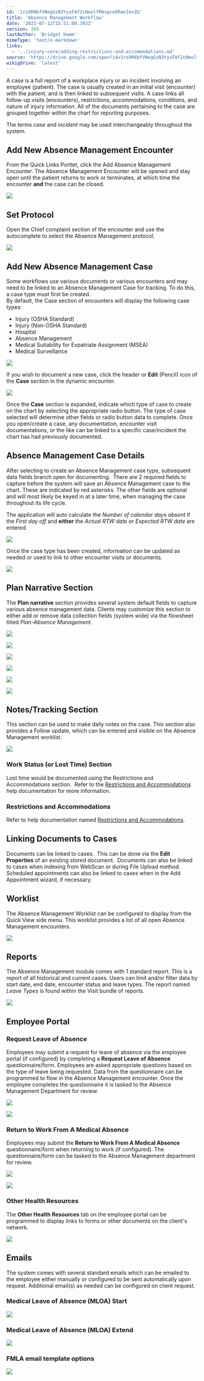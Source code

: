 ```yaml
---
id: '1roXM4bfVNegGsN3YysFAf2cNeolfM4vpce6RmeImvZU'
title: 'Absence Management Workflow'
date: '2023-07-12T15:51:00.392Z'
version: 265
lastAuthor: 'Bridget Hamm'
mimeType: 'text/x-markdown'
links:
  - '../injury-care/adding-restrictions-and-accommodations.md'
source: 'https://drive.google.com/open?id=1roXM4bfVNegGsN3YysFAf2cNeolfM4vpce6RmeImvZU'
wikigdrive: 'latest'
---
```

A case is a full report of a workplace injury or an incident involving an employee (patient). The case is usually created in an initial visit (encounter) with the patient, and is then linked to subsequent visits. A case links all follow-up visits (encounters), restrictions, accommodations, conditions, and nature of injury information.  All of the documents pertaining to the case are grouped together within the chart for reporting purposes.

The terms *case* and *incident* may be used interchangeably throughout the system.


## Add New Absence Management Encounter

From the Quick Links Portlet, click the Add Absence Management Encounter. The Absence Management Encounter will be opened and stay open until the patient returns to work or terminates, at which time the encounter **and** the case can be closed.


![](../absence-management-workflow.assets/1c1a1ae32dc9ca22da68c7734175cb76.png)



## Set Protocol


Open the Chief complaint section of the encounter and use the autocomplete to select the Absence Management protocol.


![](../absence-management-workflow.assets/a44494a9528f6f5b592eff1fe5e60caa.png)



## **Add New Absence Management Case**

Some workflows use various documents or various encounters and may need to be linked to an Absence Management Case for tracking. To do this, a case type must first be created.  
By default, the Case section of encounters will display the following case types:
* Injury (OSHA Standard) 
* Injury (Non-OSHA Standard) 
* Hospital
* Absence Management 
* Medical Suitability for Expatriate Assignment (MSEA)
* Medical Surveillance


![](../absence-management-workflow.assets/895ee8d7d82d2149015041165ef84d4f.png)


If you wish to document a new case, click the header or **Edit** (Pencil) icon of the **Case** section in the dynamic encounter.


![](../absence-management-workflow.assets/b634f8f1f09f299c7719210dd5a6b587.png)


Once the **Case** section is expanded, indicate which type of case to create on the chart by selecting the appropriate radio button. The type of case selected will determine other fields or radio button data to complete. Once you open/create a case, any documentation, encounter visit documentations, or the like can be linked to a specific case/incident the chart has had previously documented.

## **Absence Management Case Details**

After selecting to create an Absence Management case type, subsequent data fields branch open for documenting.  There are 2 required fields to capture before the system will save an Absence Management case to the chart. These are indicated by red asterisks. The other fields are optional and will most likely be keyed in at a later time, when managing the case throughout its life cycle.

The application will auto calculate the *Number of calendar days absent* if the *First day off* and **either** the *Actual RTW date* or *Expected RTW date* are entered.

![](../absence-management-workflow.assets/db4521d99edb4154d82ad96c384c9146.png)

Once the case type has been created, information can be updated as needed or used to link to other encounter visits or documents.

![](../absence-management-workflow.assets/b9d9d66a06c7302ff997cd95f6392799.png)


## Plan Narrative Section

The **Plan narrative** section provides several system default fields to capture various absence management data. Clients may customize this section to either add or remove data collection fields (system wide) via the flowsheet titled *Plan-Absence Management.*

![](../absence-management-workflow.assets/533c6a81dd8c5a335624305bbd45edcb.png)


![](../absence-management-workflow.assets/2b9455f60094a3b389f5f9bfb3f6ddad.png)


![](../absence-management-workflow.assets/3c173b38571ebf7f7bd2a7f9b0c6a2b7.png)


![](../absence-management-workflow.assets/cc7ed1609f3b7acc1e126fd145f4c023.png)


![](../absence-management-workflow.assets/6fd6d6f091f2892b29f2782c607d3156.png)


![](../absence-management-workflow.assets/400c785de5662e73d350c28323438727.png)


## Notes/Tracking Section

This section can be used to make daily notes on the case. This section also provides a Follow update, which can be entered and visible on the Absence Management worklist.

![](../absence-management-workflow.assets/278c330559099f9aa886b6e89a880fc6.png)


### **Work Status (or Lost Time) Section**

Lost time would be documented using the Restrictions and Accommodations section.  Refer to the [Restrictions and Accommodations](../injury-care/adding-restrictions-and-accommodations.md) help documentation for more information.

### **Restrictions and Accommodations**

Refer to help documentation named [Restrictions and Accommodations](../injury-care/adding-restrictions-and-accommodations.md).

## **Linking Documents to Cases**

Documents can be linked to cases.  This can be done via the **Edit Properties** of an existing stored document.  Documents can also be linked to cases when indexing from WebScan or during File Upload method. Scheduled appointments can also be linked to cases when in the Add Appointment wizard, if necessary.


## Worklist

The Absence Management Worklist can be configured to display from the Quick View side menu. This worklist provides a list of all open Absence Management encounters. 

![](../absence-management-workflow.assets/cf09d4f16532c082af53c85be42df88d.png)



## Reports

The Absence Management module comes with 1 standard report. This is a report of all historical and current cases. Users can limit and/or filter data by start date, end date, encounter status and leave types.  The report named *Leave Types* is found within the Visit bundle of reports.


![](../absence-management-workflow.assets/0c3fc93d16c33a2262e9380b1b6800f4.png)



## Employee Portal


### Request Leave of Absence


Employees may submit a request for leave of absence via the employee portal (if configured) by completing a **Request Leave of Absence** questionnaire/form. Employees are asked appropriate questions based on the type of leave being requested. Data from the questionnaire can be programmed to flow in the Absence Management encounter. Once the employee completes the questionnaire it is tasked to the Absence Management Department for review.


![](../absence-management-workflow.assets/4d1ee874bfa619ba729b9f7145a6e4b2.png)



![](../absence-management-workflow.assets/a7ec7f4180211a54c858e584a86781d9.png)



### Return to Work From A Medical Absence

Employees may submit the **Return to Work From A Medical Absence** questionnaire/form when returning to work (if configured). The questionnaire/form can be tasked to the Absence Management department for review.

![](../absence-management-workflow.assets/08ff4b595c2a3cc2866a3e9436aa6bd2.png)


![](../absence-management-workflow.assets/a07fab686740eecd74037cee97c3f0bc.png)



### Other Health Resources


The **Other Health Resources** tab on the employee portal can be programmed to display links to forms or other documents on the client's network.


![](../absence-management-workflow.assets/10e9d9c86b6140b007a2519e6b52b28c.png)



## Emails


The system comes with several standard emails which can be emailed to the employee either manually or configured to be sent automatically upon request. Additional email(s) as needed can be configured on client request.


### Medical Leave of Absence (MLOA) Start


![](../absence-management-workflow.assets/82f8e1ccae6f5309bac131b03dae1cce.png)



### Medical Leave of Absence (MLOA) Extend


![](../absence-management-workflow.assets/4f9a095c2740da2f728fb1c25f143aa3.png)



### FMLA email template options


![](../absence-management-workflow.assets/dcf31d76f84df21f5c20e88e60e0edb7.png)


